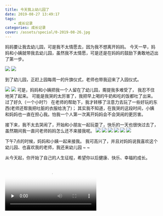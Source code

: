 ```yaml
---
title: 今天我上幼儿园了
date: 2019-08-27 13:49:17
tags: 
    - 成长记录
categories: 成长记录
cover: /assets/special/0-2019-08-26.jpg
---
```

妈妈要让我去幼儿园，可是我不太情愿去，因为我不想离开妈妈。
今天一早，妈妈和小姨就带我去幼儿园，虽然我不太情愿，可是还是在妈妈的鼓励下勇敢地迈出了第一步。

![](/assets/special/1-2019-08-26.jpg)
![](/assets/special/2-2019-08-26.jpg)

到了幼儿园，正赶上园每周一的升旗仪式，老师也带我迎来了入园仪式。

![](/assets/special/3-2019-08-26.jpg)
![](/assets/special/0-2019-08-26.jpg)
可是，妈妈和小姨把我一个人留在了幼儿园，甭提我多难受了， 我忍不住地哭了起来。
可能是我哭的太厉害了，我把早上喝的牛奶和吃的饭都吐了出来。过了好久（一个小时?）
在老师的帮助下，我才转移了注意力去玩了一些好玩的东西(老师还帮我把吐脏的衣服给洗了)；
其实我不知道，在我哭的这段时间，小姨和妈妈也一直在担心我。怕我一个人第一次离开妈妈会不会哭闹的更厉害。

接下来，我不太去哭闹了，开始和小朋友一起玩耍了，快乐的一天也很快过去了，虽然期间我一直问老师妈妈怎么还不来接我呢。
![](/assets/special/4-2019-08-26.jpg)
![](/assets/special/5-2019-08-26.jpg)
![](/assets/special/6-2019-08-26.jpg)
![](/assets/special/7-2019-08-26.jpg)
![](/assets/special/8-2019-08-26.jpg)
![](/assets/special/9-2019-08-26.jpg)

下午7点的时候，妈妈和小姨一起来接我。 我可高兴了，并且对妈妈说我喜欢这个幼儿园、也喜欢我的老师，我还来幼儿园 ~ ~

从今天起，你开始了自己的人生征程，希望你以后健康、快乐、幸福的成长。

<video id="video" controls="" preload="none" poster="/assets/special/ai.png">
<source id="mp4" src="/assets/special/ai.mp4" type="video/mp4">
</video>



